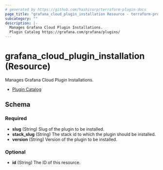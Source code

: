 ```yaml
---
# generated by https://github.com/hashicorp/terraform-plugin-docs
page_title: "grafana_cloud_plugin_installation Resource - terraform-provider-grafana"
subcategory: ""
description: |-
  Manages Grafana Cloud Plugin Installations.
  Plugin Catalog https://grafana.com/grafana/plugins/
---
```


# grafana_cloud_plugin_installation (Resource)

Manages Grafana Cloud Plugin Installations.

* [Plugin Catalog](https://grafana.com/grafana/plugins/)



<!-- schema generated by tfplugindocs -->
## Schema

### Required

- **slug** (String) Slug of the plugin to be installed.
- **stack_slug** (String) The stack id to which the plugin should be installed.
- **version** (String) Version of the plugin to be installed.

### Optional

- **id** (String) The ID of this resource.


